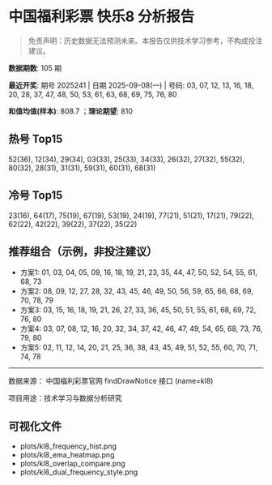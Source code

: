 # 中国福利彩票 快乐8 分析报告

> 免责声明：历史数据无法预测未来。本报告仅供技术学习参考，不构成投注建议。


**数据期数**: 105 期

**最近开奖**: 期号 2025241 | 日期 2025-09-08(一) | 号码: 03, 07, 12, 13, 16, 18, 20, 28, 37, 47, 48, 50, 53, 61, 63, 68, 69, 75, 76, 80

**和值均值(样本)**: 808.7 ；**理论期望**: 810


## 热号 Top15

52(36), 12(34), 29(34), 03(33), 25(33), 34(33), 26(32), 27(32), 55(32), 80(32), 28(31), 31(31), 59(31), 60(31), 68(31)


## 冷号 Top15

23(16), 64(17), 75(19), 67(19), 53(19), 24(19), 77(21), 51(21), 17(21), 79(22), 62(22), 42(22), 39(22), 37(22), 35(22)


## 推荐组合（示例，非投注建议）

- 方案1: 01, 03, 04, 05, 09, 16, 18, 19, 21, 23, 35, 44, 47, 50, 52, 54, 55, 61, 68, 73
- 方案2: 08, 09, 12, 27, 28, 32, 43, 45, 46, 49, 50, 56, 59, 65, 66, 68, 69, 70, 78, 79
- 方案3: 03, 15, 16, 18, 19, 21, 26, 27, 33, 36, 45, 50, 51, 55, 61, 68, 69, 72, 76, 80
- 方案4: 03, 07, 08, 12, 16, 20, 32, 34, 37, 42, 46, 47, 49, 54, 65, 68, 73, 76, 79, 80
- 方案5: 02, 11, 12, 14, 20, 21, 25, 36, 38, 43, 45, 49, 51, 52, 55, 60, 70, 71, 74, 78

---

数据来源： 中国福利彩票官网 findDrawNotice 接口 (name=kl8)

项目用途：技术学习与数据分析研究


## 可视化文件

- plots/kl8_frequency_hist.png
- plots/kl8_ema_heatmap.png
- plots/kl8_overlap_compare.png
- plots/kl8_dual_frequency_style.png